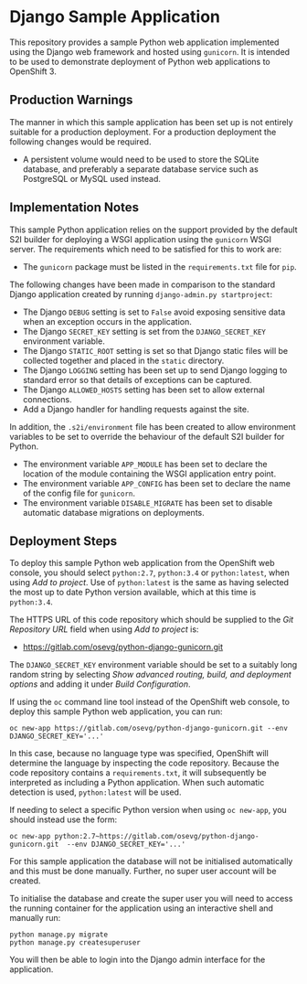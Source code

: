 # Django Sample Application

This repository provides a sample Python web application implemented using the Django web framework and hosted using ``gunicorn``. It is intended to be used to demonstrate deployment of Python web applications to OpenShift 3.

## Production Warnings

The manner in which this sample application has been set up is not entirely suitable for a production deployment. For a production deployment the following changes would be required.

* A persistent volume would need to be used to store the SQLite database, and preferably a separate database service such as PostgreSQL or MySQL used instead.

## Implementation Notes

This sample Python application relies on the support provided by the default S2I builder for deploying a WSGI application using the ``gunicorn`` WSGI server. The requirements which need to be satisfied for this to work are:

* The ``gunicorn`` package must be listed in the ``requirements.txt`` file for ``pip``.

The following changes have been made in comparison to the standard Django application created by running ``django-admin.py startproject``:

* The Django ``DEBUG`` setting is set to ``False`` avoid exposing sensitive data when an exception occurs in the application.
* The Django ``SECRET_KEY`` setting is set from the ``DJANGO_SECRET_KEY`` environment variable.
* The Django ``STATIC_ROOT`` setting is set so that Django static files will be collected together and placed in the ``static`` directory.
* The Django ``LOGGING`` setting has been set up to send Django logging to standard error so that details of exceptions can be captured.
* The Django ``ALLOWED_HOSTS`` setting has been set to allow external connections.
* Add a Django handler for handling requests against the site.

In addition, the ``.s2i/environment`` file has been created to allow environment variables to be set to override the behaviour of the default S2I builder for Python.

* The environment variable ``APP_MODULE`` has been set to declare the location of the module containing the WSGI application entry point.
* The environment variable ``APP_CONFIG`` has been set to declare the name of the config file for ``gunicorn``.
* The environment variable ``DISABLE_MIGRATE`` has been set to disable automatic database migrations on deployments.

## Deployment Steps

To deploy this sample Python web application from the OpenShift web console, you should select ``python:2.7``, ``python:3.4`` or ``python:latest``, when using _Add to project_. Use of ``python:latest`` is the same as having selected the most up to date Python version available, which at this time is ``python:3.4``.

The HTTPS URL of this code repository which should be supplied to the _Git Repository URL_ field when using _Add to project_ is:

* https://gitlab.com/osevg/python-django-gunicorn.git

The ``DJANGO_SECRET_KEY`` environment variable should be set to a suitably long random string by selecting *Show advanced routing, build, and deployment options* and adding it under *Build Configuration*.
 
If using the ``oc`` command line tool instead of the OpenShift web console, to deploy this sample Python web application, you can run:

```
oc new-app https://gitlab.com/osevg/python-django-gunicorn.git --env DJANGO_SECRET_KEY='...'
```

In this case, because no language type was specified, OpenShift will determine the language by inspecting the code repository. Because the code repository contains a ``requirements.txt``, it will subsequently be interpreted as including a Python application. When such automatic detection is used, ``python:latest`` will be used.

If needing to select a specific Python version when using ``oc new-app``, you should instead use the form:

```
oc new-app python:2.7~https://gitlab.com/osevg/python-django-gunicorn.git  --env DJANGO_SECRET_KEY='...'
```

For this sample application the database will not be initialised automatically and this must be done manually. Further, no super user account will be created.

To initialise the database and create the super user you will need to access the running container for the application using an interactive shell and manually run:

```
python manage.py migrate
python manage.py createsuperuser
```

You will then be able to login into the Django admin interface for the application.
